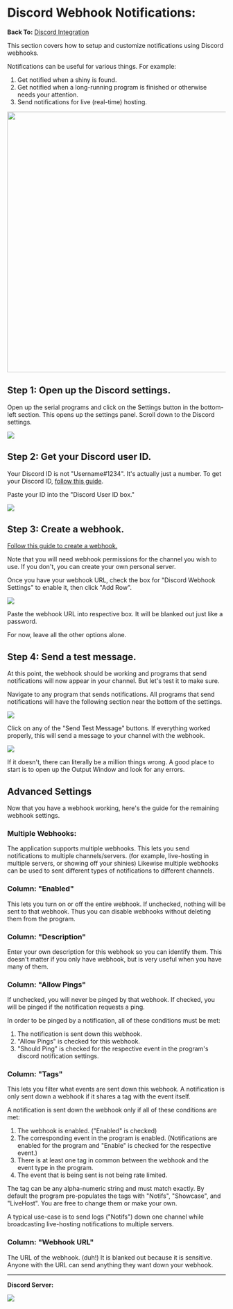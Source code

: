 # Discord Webhook Notifications:

**Back To:** [Discord Integration](index.md)


This section covers how to setup and customize notifications using Discord webhooks.

Notifications can be useful for various things. For example:
1. Get notified when a shiny is found.
2. Get notified when a long-running program is finished or otherwise needs your attention.
3. Send notifications for live (real-time) hosting.

<img src="images/discord-notifications-0.png" height="600">



## Step 1: Open up the Discord settings.

Open up the serial programs and click on the Settings button in the bottom-left section. This opens up the settings panel. Scroll down to the Discord settings.

<img src="images/discord-notifications-program-settings.png">

## Step 2: Get your Discord user ID.

Your Discord ID is not "Username#1234". It's actually just a number. To get your Discord ID, [follow this guide](https://support.discord.com/hc/en-us/articles/206346498-Where-can-I-find-my-User-Server-Message-ID-).

Paste your ID into the "Discord User ID box."

<img src="images/discord-notifications-program-settings-userid.png">


## Step 3: Create a webhook.

[Follow this guide to create a webhook.](https://support.discord.com/hc/en-us/articles/228383668-Intro-to-Webhooks)

Note that you will need webhook permissions for the channel you wish to use. If you don't, you can create your own personal server.

Once you have your webhook URL, check the box for "Discord Webhook Settings" to enable it, then click "Add Row".

<img src="images/discord-notifications-program-settings-webhooks-0.png">

Paste the webhook URL into respective box. It will be blanked out just like a password.

For now, leave all the other options alone.

## Step 4: Send a test message.

At this point, the webhook should be working and programs that send notifications will now appear in your channel. But let's test it to make sure.

Navigate to any program that sends notifications. All programs that send notifications will have the following section near the bottom of the settings.

<img src="images/discord-notifications-event-settings-1.png">

Click on any of the "Send Test Message" buttons. If everything worked properly, this will send a message to your channel with the webhook.

<img src="images/discord-notifications-webhooks-0.png">

If it doesn't, there can literally be a million things wrong. A good place to start is to open up the Output Window and look for any errors.

## Advanced Settings

Now that you have a webhook working, here's the guide for the remaining webhook settings.

### Multiple Webhooks:

The application supports multiple webhooks. This lets you send notifications to multiple channels/servers. (for example, live-hosting in multiple servers, or showing off your shinies) Likewise multiple webhooks can be used to sent different types of notifications to different channels.

### Column: "Enabled"

This lets you turn on or off the entire webhook. If unchecked, nothing will be sent to that webhook. Thus you can disable webhooks without deleting them from the program.

### Column: "Description"

Enter your own description for this webhook so you can identify them. This doesn't matter if you only have webhook, but is very useful when you have many of them.

### Column: "Allow Pings"

If unchecked, you will never be pinged by that webhook. If checked, you will be pinged if the notification requests a ping.

In order to be pinged by a notification, all of these conditions must be met:
1. The notification is sent down this webhook.
2. "Allow Pings" is checked for this webhook.
3. "Should Ping" is checked for the respective event in the program's discord notification settings.

### Column: "Tags"

This lets you filter what events are sent down this webhook. A notification is only sent down a webhook if it shares a tag with the event itself.

A notification is sent down the webhook only if all of these conditions are met:
1. The webhook is enabled. ("Enabled" is checked)
2. The corresponding event in the program is enabled. (Notifications are enabled for the program and "Enable" is checked for the respective event.)
3. There is at least one tag in common between the webhook and the event type in the program.
4. The event that is being sent is not being rate limited.

The tag can be any alpha-numeric string and must match exactly. By default the program pre-populates the tags with "Notifs", "Showcase", and "LiveHost". You are free to change them or make your own.

A typical use-case is to send logs ("Notifs") down one channel while broadcasting live-hosting notifications to multiple servers.

### Column: "Webhook URL"

The URL of the webhook. (duh!) It is blanked out because it is sensitive. Anyone with the URL can send anything they want down your webhook.




<hr>

**Discord Server:** 

[<img src="https://canary.discordapp.com/api/guilds/695809740428673034/widget.png?style=banner2">](https://discord.gg/cQ4gWxN)







